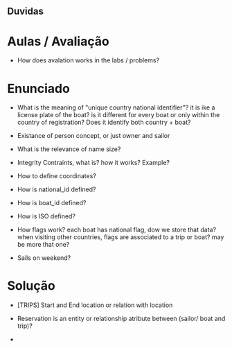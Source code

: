 ## Duvidas ##

 
# Aulas / Avaliação #
- How does avalation works in the labs / problems?

# Enunciado

- What is the meaning of "unique country national identifier"? it is ike a license plate of the boat? is it different for every boat or only within the country of registration? Does it identify both country + boat?

- Existance of person concept, or just owner and sailor

- What is the relevance of name size?

- Integrity Contraints, what is? how it works? Example?

- How to define coordinates? 

- How is national_id defined?

- How is boat_id defined?

- How is ISO defined?

- How flags work? each boat has national flag, dow we store that data? when visiting other countries, flags are associated to a trip or boat? may be more that one?

- Sails on weekend?




# Solução

- [TRIPS] Start and End location or relation with location

- Reservation is an entity or relationship atribute between (sailor/ boat and trip)?

- 




